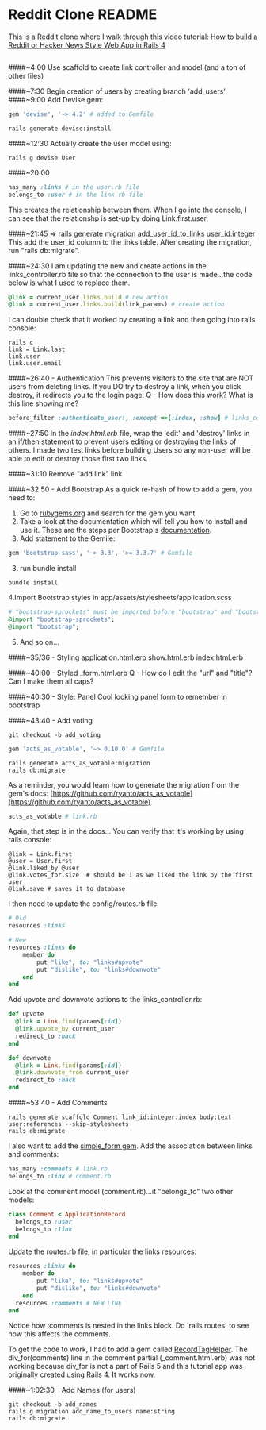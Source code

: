 # Reddit Clone README

This is a Reddit clone where I walk through this video tutorial: [How to build a Reddit or Hacker News Style Web App in Rails 4](https://www.youtube.com/watch?v=7-1HCWbu7iU)

```ruby

```

####~4:00
Use scaffold to create link controller and model (and a ton of other files)

####~7:30
Begin creation of users by creating branch 'add_users'
####~9:00
Add Devise gem:
```ruby
gem 'devise', '~> 4.2' # added to Gemfile
```
```shell
rails generate devise:install
```
####~12:30
Actually create the user model using:
```shell
rails g devise User
```

####~20:00
```ruby
has_many :links # in the user.rb file
belongs_to :user # in the link.rb file
``` 
This creates the relationship between them.  When I go into the console, I can see that the relationshp is set-up by doing 
Link.first.user.  

####~21:45 => rails generate migration add_user_id_to_links user_id:integer
This add the user_id column to the links table.  After creating the migration, run "rails db:migrate".

####~24:30
I am updating the new and create actions in the links_controller.rb file so that the connection to the user is made...the code
below is what I used to replace them.  
```ruby
@link = current_user.links.build # new action
@link = current_user.links.build(link_params) # create action

```
I can double check that it worked by creating a link and then going into rails console:
```shell
rails c
link = Link.last
link.user
link.user.email
```
####~26:40 - Authentication
This prevents visitors to the site that are NOT users from deleting links.  If you DO try to destroy a link, when you
click destroy, it redirects you to the login page.
Q - How does this work?  What is this line showing me?

```ruby
before_filter :authenticate_user!, :except =>[:index, :show] # links_controller.rb
```

####~27:50
In the *index.html.erb* file, wrap the 'edit' and 'destroy' links in an if/then statement to prevent users editing or 
destroying the links of others.  I made two test links before building Users so any non-user will be able to edit or 
destroy those first two links.

####~31:10
Remove "add link" link

####~32:50 - Add Bootstrap
As a quick re-hash of how to add a gem, you need to:
1. Go to [rubygems.org](https://rubygems.org/) and search for the gem you want. 
2. Take a look at the documentation which will tell you how to install and use it.  These are the steps per
Bootstrap's [documentation](https://github.com/twbs/bootstrap-sass).
3. Add statement to the Gemile:
```ruby
gem 'bootstrap-sass', '~> 3.3', '>= 3.3.7' # Gemfile
```
3. run bundle install
```shell
bundle install
```
4.Import Bootstrap styles in app/assets/stylesheets/application.scss
```ruby
# "bootstrap-sprockets" must be imported before "bootstrap" and "bootstrap/variables"
@import "bootstrap-sprockets";
@import "bootstrap";
```
5. And so on...

####~35/36 - Styling
application.html.erb
show.html.erb
index.html.erb

####~40:00 - Styled _form.html.erb
Q - How do I edit the "url" and "title"?  Can I make them all caps?

####~40:30 - Style: Panel
Cool looking panel form to remember in bootstrap

####~43:40 - Add voting
```shell
git checkout -b add_voting
```
```ruby
gem 'acts_as_votable', '~> 0.10.0' # Gemfile
```
```shell
rails generate acts_as_votable:migration
rails db:migrate
```
As a reminder, you would learn how to generate the migration from the gem's docs: [https://github.com/ryanto/acts_as_votable](https://github.com/ryanto/acts_as_votable).
```ruby
acts_as_votable # link.rb 
```
Again, that step is in the docs...
You can verify that it's working by using rails console:
```shell
@link = Link.first
@user = User.first
@link.liked_by @user
@link.votes_for.size  # should be 1 as we liked the link by the first user
@link.save # saves it to database
```
I then need to update the config/routes.rb file:
```ruby
# Old
resources :links

# New
resources :links do
	member do
		put "like", to: "links#upvote"
		put "dislike", to: "links#downvote"
	end
end
```

Add upvote and downvote actions to the links_controller.rb:
```ruby
def upvote
  @link = Link.find(params[:id])
  @link.upvote_by current_user
  redirect_to :back
end

def downvote
  @link = Link.find(params[:id])
  @link.downvote_from current_user
  redirect_to :back
end
```

####~53:40 - Add Comments
```shell
rails generate scaffold Comment link_id:integer:index body:text user:references --skip-stylesheets
rails db:migrate
```
I also want to add the [simple_form gem](https://rubygems.org/gems/simple_form).
Add the association between links and comments:
```ruby
has_many :comments # link.rb
belongs_to :link # comment.rb
```
Look at the comment model (comment.rb)...it "belongs_to" two other models:
```ruby
class Comment < ApplicationRecord
  belongs_to :user
  belongs_to :link
end
```
Update the routes.rb file, in particular the links resources:
```ruby
resources :links do
	member do
		put "like", to: "links#upvote"
		put "dislike", to: "links#downvote"
	end
  resources :comments # NEW LINE
end
```
Notice how :comments is nested in the links block.  Do 'rails routes' to see how this affects the comments.

To get the code to work, I had to add a gem called [RecordTagHelper](https://github.com/rails/record_tag_helper).
The div_for(comments) line in the comment partial (_comment.html.erb) was not working because div_for
is not a part of Rails 5 and this tutorial app was originally created using Rails 4.  It works now.

####~1:02:30 - Add Names (for users)
```shell
git checkout -b add_names
rails g migration add_name_to_users name:string
rails db:migrate
```

